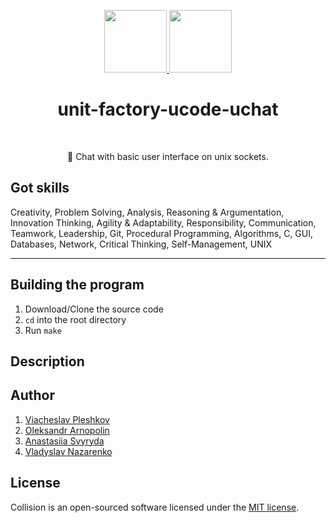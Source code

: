 <p align="center">
    <a href="https://unitfactory.net/en/" target="_blank">
        <img src="https://github.com/viacheslavpleshkov/unit-factory-ucode/blob/master/.git_images/unit_logo.png?raw=true" height="100px">
    </a>
    <a href="https://ucode.world/en/" target="_blank">
        <img src="https://github.com/viacheslavpleshkov/unit-factory-ucode/blob/master/.git_images/ucode_logo.png?raw=true" height="100px">
    </a>
    <h1 align="center">unit-factory-ucode-uchat</h1>
    <br>
<p align="center">💬️ Chat with basic user interface on unix sockets.</p>

## Got skills

Creativity, Problem Solving, Analysis, Reasoning & Argumentation, Innovation Thinking, Agility & Adaptability, Responsibility, Communication, Teamwork, Leadership, Git, Procedural Programming, Algorithms, C, GUI, Databases, Network, Critical Thinking, Self-Management, UNIX
<hr>

## Building the program

1. Download/Clone the source code
2. `cd` into the root directory
3. Run `make`

## Description



## Author
1. <a href="https://github.com/viacheslavpleshkov" target="_blank">Viacheslav Pleshkov</a>
1. <a href="https://github.com/arni30" target="_blank">Oleksandr Arnopolin</a>
1. <a href="https://github.com/NastiaSvyryda" target="_blank">Anastasiia Svyryda</a>
1. <a href="https://github.com/vladyslav-n" target="_blank">Vladyslav Nazarenko</a>


## License

Collision is an open-sourced software licensed under the [MIT license](LICENSE.md).